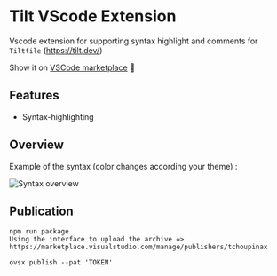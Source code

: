 # Tilt VScode Extension

Vscode extension for supporting syntax highlight and comments for `Tiltfile` (https://tilt.dev/)

Show it on [VSCode marketplace](https://marketplace.visualstudio.com/items?itemName=Tchoupinax.tilt) 🐹

## Features

- Syntax-highlighting

## Overview

Example of the syntax (color changes according your theme) :

![Syntax overview](./assets/syntax-example.png "Logo Title Text 1")

## Publication

```
npm run package
Using the interface to upload the archive => https://marketplace.visualstudio.com/manage/publishers/tchoupinax
```


```
ovsx publish --pat 'TOKEN'
```
